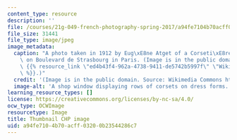 ```yaml
---
content_type: resource
description: ''
file: /courses/21g-049-french-photography-spring-2017/a94fe7104b70acff03200b23544286c7_21G-049S17-th.jpg
file_size: 31441
file_type: image/jpeg
image_metadata:
  caption: "A photo taken in 1912 by Eug\xE8ne Atget of a Corseti\xE8re shop window\
    \ on Boulevard de Strasbourg in Paris. (Image is in the public domain. Source:\
    \ {{% resource_link \"ed4b43f4-962a-4738-9411-de5742b5997f\" \"Wikimedia Commons\"\
    \ %}}.)"
  credit: '(Image is in the public domain. Source: Wikimedia Commons https://commons.wikimedia.org/wiki/File:Eug%C3%A8ne\_Atget,\_Boulevard\_de\_Strasbourg,\_Corsets,\_Paris,\_1912.jpg.)'
  image-alt: 'A shop window displaying rows of corsets on dress forms. '
learning_resource_types: []
license: https://creativecommons.org/licenses/by-nc-sa/4.0/
ocw_type: OCWImage
resourcetype: Image
title: Thumbnail CHP image
uid: a94fe710-4b70-acff-0320-0b23544286c7
---
```

